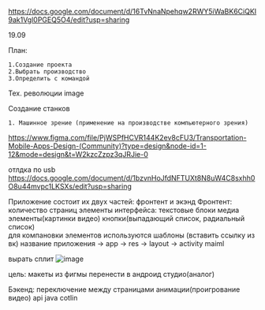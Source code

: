 https://docs.google.com/document/d/16TvNnaNpehqw2RWY5iWaBK6CiQKI9ak1Vgl0PGEQ5O4/edit?usp=sharing

19.09

План:

    1.Создание проекта
    2.Выбрать производство
    3.Определить с командой
Тех. революции image

Создание станков

    1. Машинное зрение (применение на производстве компьютерного зрения)

https://www.figma.com/file/PjWSPfHCVR144K2ev8cFU3/Transportation-Mobile-Apps-Design-(Community)?type=design&node-id=1-12&mode=design&t=W2kzcZzpz3qJRJie-0

отлдка по usb https://docs.google.com/document/d/1bzvnHoJfdNFTUXt8N8uW4C8sxhh0O8u44mvpc1LKSXs/edit?usp=sharing

Приложение состоит их двух частей: фронтент и экэнд
Фронтент:
  количество страниц
  элементы интерфейса:
    текстовые блоки
    медиа элементы(картинки видео)
    кнопки(выпадающий список, радиальный список)    
  для компановки элементов используются шаблоны (вставить ссылку из вк)
  название приложения -> app -> res -> layout -> activity maiml

вырать сплит 
![image](https://github.com/DanAndy/5_semt/assets/113089418/4cb1e94b-774a-4cdb-8f43-b710758eb74a)

цель:
  макеты из фигмы перенести в андроид студио(аналог)

Бэкенд:
  переключение между страницами
  анимации(проигрование видео)
  api
  java cotlin
